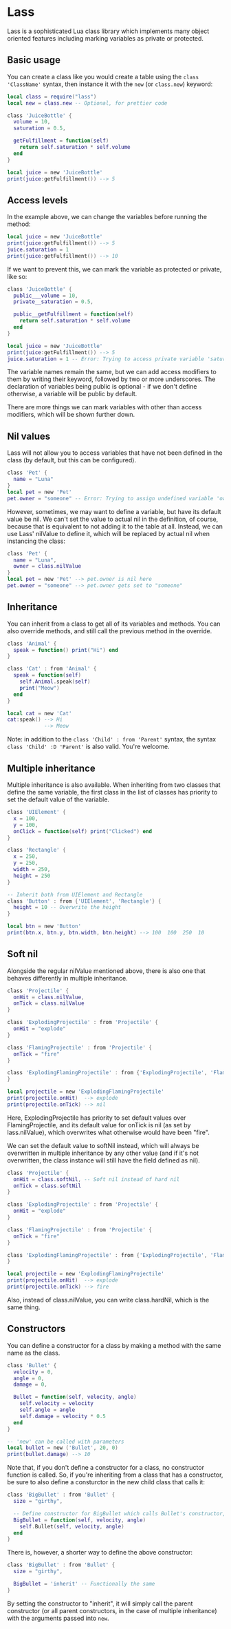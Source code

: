 # Lass
Lass is a sophisticated Lua class library which implements many object oriented features including marking variables as private or protected.

## Basic usage
You can create a class like you would create a table using the `class 'ClassName'` syntax, then instance it with the `new` (or `class.new`) keyword:

```lua
local class = require("lass")
local new = class.new -- Optional, for prettier code

class 'JuiceBottle' {
  volume = 10,
  saturation = 0.5,

  getFulfillment = function(self)
    return self.saturation * self.volume
  end
}

local juice = new 'JuiceBottle'
print(juice:getFulfillment()) --> 5
```

## Access levels
In the example above, we can change the variables before running the method:
```lua
local juice = new 'JuiceBottle'
print(juice:getFulfillment()) --> 5
juice.saturation = 1
print(juice:getFulfillment()) --> 10
```
If we want to prevent this, we can mark the variable as protected or private, like so:
```lua
class 'JuiceBottle' {
  public___volume = 10,
  private__saturation = 0.5,

  public__getFulfillment = function(self)
    return self.saturation * self.volume
  end
}

local juice = new 'JuiceBottle'
print(juice:getFulfillment()) --> 5
juice.saturation = 1 -- Error: Trying to access private variable 'saturation' in the public scope
```
The variable names remain the same, but we can add access modifiers to them by writing their keyword, followed by two or more underscores. The declaration of variables being public is optional - if we don't define otherwise, a variable will be public by default.

There are more things we can mark variables with other than access modifiers, which will be shown further down.

## Nil values
Lass will not allow you to access variables that have not been defined in the class (by default, but this can be configured).
```lua
class 'Pet' {
  name = "Luna"
}
local pet = new 'Pet'
pet.owner = "someone" -- Error: Trying to assign undefined variable 'owner'
```
However, sometimes, we may want to define a variable, but have its default value be nil. We can't set the value to actual nil in the definition, of course, because that is equivalent to not adding it to the table at all. Instead, we can use Lass' nilValue to define it, which will be replaced by actual nil when instancing the class:
```lua
class 'Pet' {
  name = "Luna",
  owner = class.nilValue
}
local pet = new 'Pet' --> pet.owner is nil here
pet.owner = "someone" --> pet.owner gets set to "someone"
```

## Inheritance
You can inherit from a class to get all of its variables and methods. You can also override methods, and still call the previous method in the override.
```lua
class 'Animal' {
  speak = function() print("Hi") end
}

class 'Cat' : from 'Animal' {
  speak = function(self)
    self.Animal.speak(self)
    print("Meow")
  end
}

local cat = new 'Cat'
cat:speak() --> Hi
            --> Meow
```
Note: in addition to the `class 'Child' : from 'Parent'` syntax, the syntax `class 'Child' :D 'Parent'` is also valid. You're welcome.

## Multiple inheritance
Multiple inheritance is also available. When inheriting from two classes that define the same variable, the first class in the list of classes has priority to set the default value of the variable.
```lua
class 'UIElement' {
  x = 100,
  y = 100,
  onClick = function(self) print("Clicked") end
}

class 'Rectangle' {
  x = 250,
  y = 250,
  width = 250,
  height = 250
}

-- Inherit both from UIElement and Rectangle
class 'Button' : from {'UIElement', 'Rectangle'} {
  height = 10 -- Overwrite the height
}

local btn = new 'Button'
print(btn.x, btn.y, btn.width, btn.height) --> 100  100  250  10
```

## Soft nil
Alongside the regular nilValue mentioned above, there is also one that behaves differently in multiple inheritance.
```lua
class 'Projectile' {
  onHit = class.nilValue,
  onTick = class.nilValue
}

class 'ExplodingProjectile' : from 'Projectile' {
  onHit = "explode"
}

class 'FlamingProjectile' : from 'Projectile' {
  onTick = "fire"
}

class 'ExplodingFlamingProjectile' : from {'ExplodingProjectile', 'FlamingProjectile'} {
}

local projectile = new 'ExplodingFlamingProjectile'
print(projectile.onHit)  --> explode
print(projectile.onTick) --> nil
```
Here, ExplodingProjectile has priority to set default values over FlamingProjectile, and its default value for onTick is nil (as set by lass.nilValue), which overwrites what otherwise would have been "fire".

We can set the default value to softNil instead, which will always be overwritten in multiple inheritance by any other value (and if it's not overwritten, the class instance will still have the field defined as nil).
```lua
class 'Projectile' {
  onHit = class.softNil, -- Soft nil instead of hard nil
  onTick = class.softNil
}

class 'ExplodingProjectile' : from 'Projectile' {
  onHit = "explode"
}

class 'FlamingProjectile' : from 'Projectile' {
  onTick = "fire"
}

class 'ExplodingFlamingProjectile' : from {'ExplodingProjectile', 'FlamingProjectile'} {
}

local projectile = new 'ExplodingFlamingProjectile'
print(projectile.onHit)  --> explode
print(projectile.onTick) --> fire
```
Also, instead of class.nilValue, you can write class.hardNil, which is the same thing.

## Constructors
You can define a constructor for a class by making a method with the same name as the class.
```lua
class 'Bullet' {
  velocity = 0,
  angle = 0,
  damage = 0,

  Bullet = function(self, velocity, angle)
    self.velocity = velocity
    self.angle = angle
    self.damage = velocity * 0.5
  end
}

-- 'new' can be called with parameters
local bullet = new ('Bullet', 20, 0)
print(bullet.damage) --> 10
```
Note that, if you don't define a constructor for a class, no constructor function is called. So, if you're inheriting from a class that has a constructor, be sure to also define a consturctor in the new child class that calls it:
```lua
class 'BigBullet' : from 'Bullet' {
  size = "girthy",

  -- Define constructor for BigBullet which calls Bullet's constructor, otherwise Bullet's constructor would never be called
  BigBullet = function(self, velocity, angle)
    self.Bullet(self, velocity, angle)
  end
}
```
There is, however, a shorter way to define the above constructor:
```lua
class 'BigBullet' : from 'Bullet' {
  size = "girthy",

  BigBullet = 'inherit' -- Functionally the same
}
```
By setting the constructor to "inherit", it will simply call the parent constructor (or all parent constructors, in the case of multiple inheritance) with the arguments passed into `new`.
